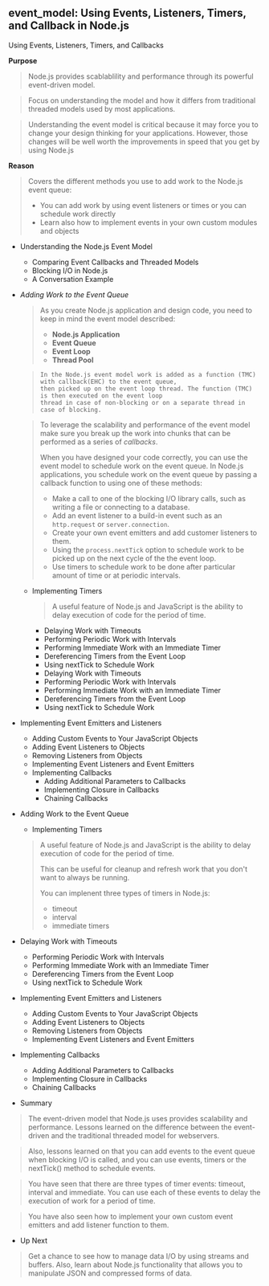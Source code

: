 ## event_model: Using Events, Listeners, Timers, and Callback in Node.js

Using Events, Listeners, Timers, and Callbacks 

**Purpose**
> Node.js provides scablablility and performance through its powerful event-driven model.

> Focus on understanding the model and how it differs from traditional threaded models
> used by most applications.

> Understanding the event model is critical because it may force you to change your
> design thinking for your applications.
> However, those changes will be well worth the improvements in speed that you get by
> using Node.js

**Reason**
> Covers the different methods you use to add work to the Node.js event queue:
> - You can add work by using event listeners or times or you can schedule work directly
> - Learn also how to implement events in your own custom modules and objects

- Understanding the Node.js Event Model
  - Comparing Event Callbacks and Threaded Models
  - Blocking I/O in Node.js
  - A Conversation Example
	
- *Adding Work to the Event Queue*
	> As you create Node.js application and design code, you need to keep in mind the event model described:
	>	- **Node.js Application**
	>	- **Event Queue**
	>	- **Event Loop**
	>	- **Thread Pool**
	
	>```
	> In the Node.js event model work is added as a function (TMC) with callback(EHC) to the event queue, 
	>then picked up on the event loop thread. The function (TMC) is then executed on the event loop
	>thread in case of non-blocking or on a separate thread in case of blocking.
	>```

	> To leverage the scalability and performance of the event model make sure you break up the work into
	> chunks that can be performed as a series of *callbacks*.
	>
	> When you have designed your code correctly, you can use the event model to schedule work on the 
	> event queue. In Node.js applications, you schedule work on the event queue by passing a callback
	> function to using one of these methods:
	>	- Make a call to one of the blocking I/O library calls, such as writing a file or connecting to a database.
	>	- Add an event listener to a build-in event such as an `http.request` or `server.connection`.
	>	- Create your own event emitters and add customer listeners to them.
	>	- Using the `process.nextTick` option to schedule work to be picked up on the next cycle of the the event loop.
	>	- Use timers to schedule work to be done after particular amount of time or at periodic intervals.
	
  - Implementing Timers

	> A useful feature of Node.js and JavaScript is the ability to delay execution
	> of code for the period of time.
	- Delaying Work with Timeouts
	- Performing Periodic Work with Intervals
	- Performing Immediate Work with an Immediate Timer
	- Dereferencing Timers from the Event Loop
	- Using nextTick to Schedule Work
	- Delaying Work with Timeouts
	- Performing Periodic Work with Intervals
	- Performing Immediate Work with an Immediate Timer
	- Dereferencing Timers from the Event Loop
	- Using nextTick to Schedule Work
	
- Implementing Event Emitters and Listeners
	- Adding Custom Events to Your JavaScript Objects
	- Adding Event Listeners to Objects
	- Removing Listeners from Objects
	- Implementing Event Listeners and Event Emitters
	- Implementing Callbacks
		- Adding Additional Parameters to Callbacks
  	   	- Implementing Closure in Callbacks
  	   	- Chaining Callbacks

- Adding Work to the Event Queue
  - Implementing Timers
  > A useful feature of Node.js and JavaScript is the ability to delay execution
  > of code for the period of time. 
  >
  > This can be useful for cleanup and refresh work that you don't want to always
  > be running.
  >
  > You can implenent three types of timers in Node.js:
  >	- timeout
  >	- interval
  >	- immediate timers
  
- Delaying Work with Timeouts
	- Performing Periodic Work with Intervals
  	- Performing Immediate Work with an Immediate Timer
  	- Dereferencing Timers from the Event Loop
  	- Using nextTick to Schedule Work
- Implementing Event Emitters and Listeners
  	- Adding Custom Events to Your JavaScript Objects
  	- Adding Event Listeners to Objects
  	- Removing Listeners from Objects
  	- Implementing Event Listeners and Event Emitters
		
- Implementing Callbacks
  	- Adding Additional Parameters to Callbacks
  	- Implementing Closure in Callbacks
  	- Chaining Callbacks

- Summary
> The event-driven model that Node.js uses provides scalability and performance.
> Lessons learned on the difference between the event-driven and the traditional
> threaded model for webservers.

> Also, lessons learned on that you can add events to the event queue when blocking
> I/O is called, and you can use events, timers or the nextTick() method to schedule 
> events.

> You have seen that there are three types of timer events: timeout, interval and
> immediate. You can use each of these events to delay the execution of work for
> a period of time.

> You have also seen how to implement your own custom event emitters and add 
> listener function to them.

- Up Next
> Get a chance to see how to manage data I/O by using streams and buffers. Also, learn
> about Node.js functionality that allows you to manipulate JSON and compressed forms
> of data.
